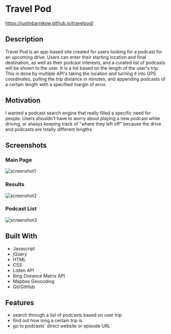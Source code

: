 # Travel Pod
https://justinbarnikow.github.io/travelpod/

## Description
Travel Pod is an app-based site created for users looking for a podcast for an upcoming drive. Users can enter their starting location and final destination, as well as their podcast interests, and a curated list of podcasts will be shown to the user. It is a list based on the length of the user's trip. This is done by multiple API's taking the location and turning it into GPS coordinates, pulling the trip distance in minutes, and appending podcasts of a certain length with a specified margin of error.

## Motivation
I wanted a podcast search engine that really filled a specific need for people. Users shouldn't have to worry about playing a new podcast while driving, or always keeping track of "where they left off" because the drive and podcasts are totally different lengths.

## Screenshots
### Main Page
![screenshot1](https://user-images.githubusercontent.com/76211223/107640292-0d31b400-6c40-11eb-9a10-c45b658cae23.PNG)
### Results
![screenshot2](https://user-images.githubusercontent.com/76211223/107640288-0c991d80-6c40-11eb-8ec4-f23b02cb8918.PNG)
### Podcast List
![screenshot3](https://user-images.githubusercontent.com/76211223/107640290-0c991d80-6c40-11eb-96c7-8fd24cdb2ca7.PNG)

## Built With
* Javascript
* jQuery
* HTML
* CSS
* Listen API
* Bing Distance Matrix API
* Mapbox Geocoding
* Git/GitHub

## Features
* search through a list of podcasts based on user trip
* find out how long a certain trip is
* go to podcasts' direct website or episode URL
